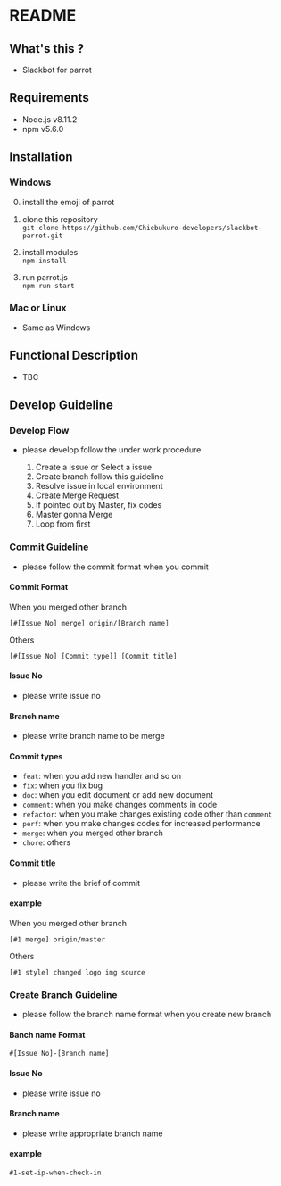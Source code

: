 # README

## What's this ?
- Slackbot for parrot

## Requirements
- Node.js v8.11.2
- npm v5.6.0

## Installation
### Windows
  0. install the emoji of parrot

  1. clone this repository<br>
    `git clone https://github.com/Chiebukuro-developers/slackbot-parrot.git`

  1. install modules<br>
    `npm install`

  1. run parrot.js<br>
    `npm run start`

### Mac or Linux
- Same as Windows

## Functional Description
- TBC

## Develop Guideline
### Develop Flow
- please develop follow the under work procedure

  1. Create a issue or Select a issue
  1. Create branch follow this guideline
  1. Resolve issue in local environment
  1. Create Merge Request
  1. If pointed out by Master, fix codes
  1. Master gonna Merge
  1. Loop from first

### Commit Guideline
- please follow the commit format when you commit

#### Commit Format
When you merged other branch
```
[#[Issue No] merge] origin/[Branch name]
```

Others
```
[#[Issue No] [Commit type]] [Commit title]
```

#### Issue No
- please write issue no

#### Branch name
- please write branch name to be merge

#### Commit types
- `feat`: when you add new handler and so on
- `fix`: when you fix bug
- `doc`: when you edit document or add new document
- `comment`: when you make changes comments in code
- `refactor`: when you make changes existing code other than `comment`
- `perf`: when you make changes codes for increased performance
- `merge`: when you merged other branch
- `chore`: others

#### Commit title
- please write the brief of commit

#### example
When you merged other branch
```
[#1 merge] origin/master
```

Others
```
[#1 style] changed logo img source
```


### Create Branch Guideline
- please follow the branch name format when you create new branch

#### Banch name Format
```
#[Issue No]-[Branch name]
```

#### Issue No
- please write issue no

#### Branch name
- please write appropriate branch name

#### example
```
#1-set-ip-when-check-in
```
